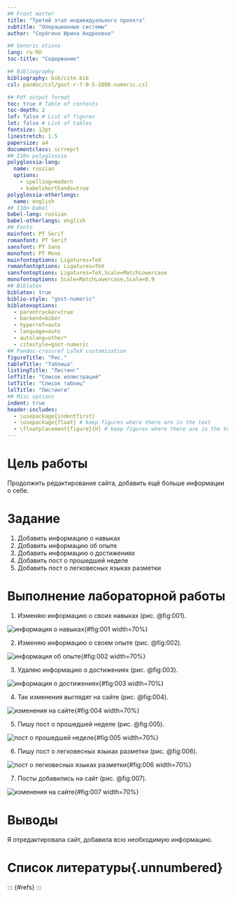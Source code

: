 ```yaml
---
## Front matter
title: "Третий этап индивидуального проекта"
subtitle: "Операционные системы"
author: "Серёгина Ирина Андреевна"

## Generic otions
lang: ru-RU
toc-title: "Содержание"

## Bibliography
bibliography: bib/cite.bib
csl: pandoc/csl/gost-r-7-0-5-2008-numeric.csl

## Pdf output format
toc: true # Table of contents
toc-depth: 2
lof: false # List of figures
lot: false # List of tables
fontsize: 12pt
linestretch: 1.5
papersize: a4
documentclass: scrreprt
## I18n polyglossia
polyglossia-lang:
  name: russian
  options:
	- spelling=modern
	- babelshorthands=true
polyglossia-otherlangs:
  name: english
## I18n babel
babel-lang: russian
babel-otherlangs: english
## Fonts
mainfont: PT Serif
romanfont: PT Serif
sansfont: PT Sans
monofont: PT Mono
mainfontoptions: Ligatures=TeX
romanfontoptions: Ligatures=TeX
sansfontoptions: Ligatures=TeX,Scale=MatchLowercase
monofontoptions: Scale=MatchLowercase,Scale=0.9
## Biblatex
biblatex: true
biblio-style: "gost-numeric"
biblatexoptions:
  - parentracker=true
  - backend=biber
  - hyperref=auto
  - language=auto
  - autolang=other*
  - citestyle=gost-numeric
## Pandoc-crossref LaTeX customization
figureTitle: "Рис."
tableTitle: "Таблица"
listingTitle: "Листинг"
lofTitle: "Список иллюстраций"
lotTitle: "Список таблиц"
lolTitle: "Листинги"
## Misc options
indent: true
header-includes:
  - \usepackage{indentfirst}
  - \usepackage{float} # keep figures where there are in the text
  - \floatplacement{figure}{H} # keep figures where there are in the text
---
```


# Цель работы

Продолжить редактирование сайта, добавить ещё больше информации о себе.

# Задание

1. Добавить информацию о навыках
2. Добавить информацию об опыте
3. Добавить информацию о достижениях
4. Добавить пост о прошедшей неделе
5. Добавить пост о легковесных языках разметки


# Выполнение лабораторной работы

1. Изменяю информацию о своих навыках (рис. @fig:001).

![информация о навыках](image/1.png){#fig:001 width=70%}

2. Изменяю информацию о своем опыте (рис. @fig:002).

![информация об опыте](image/2.png){#fig:002 width=70%}

3. Удаляю информацию о достижениях (рис. @fig:003).

![информация о достижениях](image/3.png){#fig:003 width=70%}

4. Так изменения выглядят на сайте (рис. @fig:004).

![изменения на сайте](image/4.png){#fig:004 width=70%}

5. Пишу пост о прошедшей неделе (рис. @fig:005).

![пост о прошедшей неделе](image/5.png){#fig:005 width=70%}

6. Пишу пост о легковесных языках разметки (рис. @fig:006).

![пост о легковесных языках разметки](image/6.png){#fig:006 width=70%}

7. Посты добавились на сайт (рис. @fig:007).

![изменения на сайте](image/7.png){#fig:007 width=70%}


# Выводы

Я отредактировала сайт, добавила всю необходимую информацию. 

# Список литературы{.unnumbered}

::: {#refs}
:::
